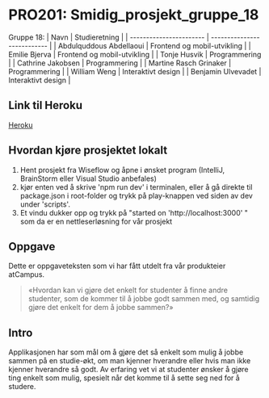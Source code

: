 # PRO201: Smidig_prosjekt_gruppe_18
Gruppe 18: 
| Navn                    | Studieretning               |
| ----------------------- | --------------------------- |
| Abdulquddous Abdellaoui | Frontend og mobil-utvikling |
| Emilie Bjerva           | Frontend og mobil-utvikling |
| Tonje Husvik            | Programmering               |
| Cathrine Jakobsen       | Programmering               |
| Martine Rasch Grinaker  | Programmering               |
| William Weng            | Interaktivt design          |
| Benjamin Ulvevadet      | Interaktivt design          |

## Link til Heroku
[Heroku](https://atcampus-studybuddy.herokuapp.com/)

## Hvordan kjøre prosjektet lokalt
1. Hent prosjekt fra Wiseflow og åpne i ønsket program (IntelliJ, BrainStorm eller Visual Studio anbefales)
2. kjør enten ved å skrive 'npm run dev' i terminalen, eller å gå direkte til package.json i root-folder og trykk på play-knappen ved siden av dev under 'scripts'.
3. Et vindu dukker opp og trykk på "started on 'http://localhost:3000' " som da er en nettleserløsning for vår prosjekt

## Oppgave
Dette er oppgaveteksten som vi har fått utdelt fra vår produkteier atCampus.
> «Hvordan kan vi gjøre det enkelt for studenter å finne andre studenter, som de kommer til å jobbe godt sammen med, og samtidig gjøre det enkelt for dem å jobbe sammen?»


## Intro
Applikasjonen har som mål om å gjøre det så enkelt som mulig å jobbe sammen på en studie-økt, om man kjenner hverandre eller hvis man ikke kjenner hverandre så godt. Av erfaring vet vi at studenter ønsker å gjøre ting enkelt som mulig, spesielt når det komme til å sette seg ned for å studere.
